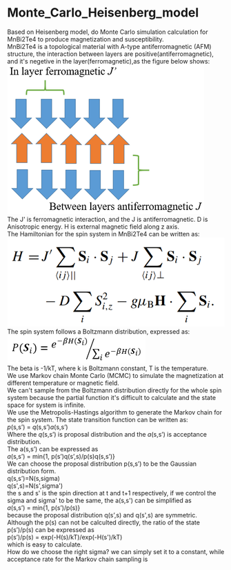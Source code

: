 # Monte_Carlo_Heisenberg_model
Based on Heisenberg model, do Monte Carlo simulation calculation for MnBi2Te4 to produce magnetization and susceptibility.  
MnBi2Te4 is a topological material with A-type antiferromagnetic (AFM) structure, the interaction between layers are positive(antiferromagnetic), and it's negetive in the layer(ferromagnetic),as the figure below shows: 
![image](https://github.com/HKXie/Monte_Carlo_Heisenberg_model/blob/master/images/Magnetic%20structure_1.png)  
The J' is ferromagnetic interaction, and the J is antiferromagnetic. D is Anisotropic energy. H is external magnetic field along z axis.  
The Hamiltonian for the spin system in MnBi2Te4 can be written as:  
![image](https://github.com/HKXie/Monte_Carlo_Heisenberg_model/blob/master/images/Heisenberg_model.png)  
The spin system follows a Boltzmann distribution, expressed as:  
![image](https://github.com/HKXie/Monte_Carlo_Heisenberg_model/blob/master/images/Boltzmann%20distribution.png)  
The beta is -1/kT, where k is Boltzmann constant, T is the temperature.  
We use Markov chain Monte Carlo (MCMC) to simulate the magnetization at different temperature or magnetic field.  
We can't sample from the Boltzmann distribution directly for the whole spin system because the partial function it's difficult to calculate and the state space for system is infinite.  
We use the Metropolis-Hastings algorithm to generate the Markov chain for the spin system. The state transition function can be written as:  
*p*(s,s’) = *q*(s,s’)*a*(s,s’)  
Where the *q*(s,s’) is proposal distribution and the *a*(s,s’) is acceptance distribution.  
The a(s,s’) can be expressed as  
*a*(s,s’) = min{1, p(s’)q(s’,s)/p(s)q(s,s’)}  
We can choose the proposal distribution p(s,s’) to be the Gaussian distribution form.  
q(s,s’)=N(s,sigma)  
q(s',s)=N(s',sigma')  
the s and s' is the spin direction at t and t+1 respectively, if we control the sigma and sigma' to be the same, the a(s,s') can be simplified as  
*a*(s,s’) = min{1, p(s’)/p(s)}  
because the proposal distribution q(s’,s) and q(s',s) are symmetric.  
Although the p(s) can not be calculted directly, the ratio of the state  p(s’)/p(s) can be expressed as  
p(s’)/p(s) = exp(-H(s)/kT)/exp(-H(s')/kT)  
which is easy to calculate.  
How do we choose the right sigma? we can simply set it to a constant, while acceptance rate for the Markov chain sampling is

